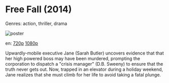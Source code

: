 # Free Fall (2014)

Genres: action, thriller, drama

![poster](http://image.tmdb.org/t/p/w500/hv7oVEjQ3y4oMG4fn51JY0mlQIe.jpg)

en:
  [720p](magnet:?xt=urn:btih:466A655CD443188D2CB72B2F0C79C12522944255&tr=udp://glotorrents.pw:6969/announce&tr=udp://tracker.opentrackr.org:1337/announce&tr=udp://torrent.gresille.org:80/announce&tr=udp://tracker.openbittorrent.com:80&tr=udp://tracker.coppersurfer.tk:6969&tr=udp://tracker.leechers-paradise.org:6969&tr=udp://p4p.arenabg.ch:1337&tr=udp://tracker.internetwarriors.net:1337)
  [1080p](magnet:?xt=urn:btih:675027E067C55D3DF9CAA8BFEBF00EF3CFDF3598&tr=udp://glotorrents.pw:6969/announce&tr=udp://tracker.opentrackr.org:1337/announce&tr=udp://torrent.gresille.org:80/announce&tr=udp://tracker.openbittorrent.com:80&tr=udp://tracker.coppersurfer.tk:6969&tr=udp://tracker.leechers-paradise.org:6969&tr=udp://p4p.arenabg.ch:1337&tr=udp://tracker.internetwarriors.net:1337)
  


Upwardly-mobile executive Jane (Sarah Butler) uncovers evidence that that her high powered boss may have been murdered, prompting the corporation to dispatch a "crisis manager" (D.B. Sweeny) to ensure that the truth never gets out. Now, trapped in an elevator during a holiday weekend, Jane realizes that she must climb for her life to avoid taking a fatal plunge.